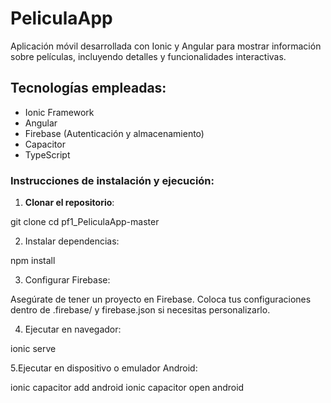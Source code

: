 # PeliculaApp

Aplicación móvil desarrollada con Ionic y Angular para mostrar información sobre películas, incluyendo detalles y funcionalidades interactivas.

## Tecnologías empleadas:

- Ionic Framework
- Angular
- Firebase (Autenticación y almacenamiento)
- Capacitor
- TypeScript

### Instrucciones de instalación y ejecución:

1. **Clonar el repositorio**:

git clone <URL-del-repositorio>
cd pf1_PeliculaApp-master

2. Instalar dependencias:

npm install

3. Configurar Firebase:

Asegúrate de tener un proyecto en Firebase.
Coloca tus configuraciones dentro de .firebase/ y firebase.json si necesitas personalizarlo.

4. Ejecutar en navegador:

ionic serve

5.Ejecutar en dispositivo o emulador Android:

ionic capacitor add android
ionic capacitor open android
